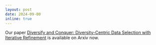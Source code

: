 ```yaml
---
layout: post
date: 2024-09-00
inline: true
---
```


Our paper <a href="https://arxiv.org/abs/2409.11378" target="blank">Diversify and Conquer: Diversity-Centric Data Selection with Iterative Refinement</a> is available on Arxiv now.